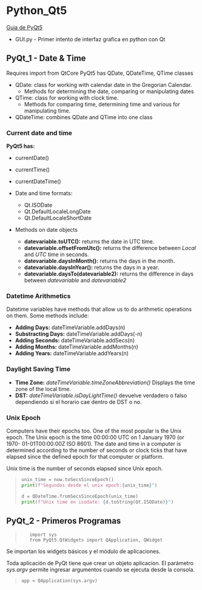 # Python_Qt5

[Guia de PyQt5](https://www.zetcode.com/gui/pyqt5)
* GUI.py - Primer intento de interfaz grafica en python con Qt

## PyQt_1 - Date & Time
Requires import from QtCore
PyQt5 has QDate, QDateTime, QTime classes
* QDate: class for working with calendar date in the Gregorian Calendar.
    * Methods for determining the date, comparing or manipulating dates
* QTime: class for working with clock time.
    * Methods for comparing time, determining time and various for manipulating time.
* QDateTime: combines QDate and QTime into one class

### Current date and time
**PyQt5 has:**
* currentDate()
* currentTime()
* currentDateTime()


* Date and time formats:
    * Qt.ISODate
    * Qt.DefaultLocaleLongDate
    * Qt.DefaultLocaleShortDate
* Methods on date objects
    * __datevariable.toUTC():__ returns the date in UTC time.
    * __datevariable.offsetFromUtc():__ returns the difference between _Local_ and _UTC_ time in seconds.
    * __datevariable.daysInMonth():__ returns the days in the month.
    * __datevariable.daysInYear():__ returns the days in a year.
    * __datevariable.daysTo(datevariable2):__ returns the difference in days between _datevariable_ and _datevariable2_
### Datetime Arithmetics
Datetime variables have methods that allow us to do arithmetic operations on them. Some methods include:
* __Adding Days:__ dateTimeVariable.addDays(n)
* __Substracting Days:__ dateTimeVariable.addDays(-n)
* __Adding Seconds:__ dateTimeVariable.addSecs(n)
* __Adding Months:__ dateTimeVariable.addMonths(n)
* __Adding Years:__ dateTimeVariable.addYears(n)

### Daylight Saving Time
* __Time Zone:__ _dateTimeVariable.timeZoneAbbreviation()_ Displays the time zone of the local time.
* __DST:__ _dateTimeVariable.isDayLightTime()_ devuelve verdadero o falso dependiendo si el horario cae dentro de DST o no.

### Unix Epoch
 Computers have their epochs too. One of the most popular is the Unix epoch. The Unix epoch is the time 00:00:00 UTC on 1 January 1970 (or 1970- 01-01T00:00:00Z ISO 8601). The date and time in a computer is determined according to the number of seconds or clock ticks that have elapsed since the defined epoch for that computer or platform.

Unix time is the number of seconds elapsed since Unix epoch. 
>```python
>unix_time = now.toSecsSinceEpoch() 
>print(f"Segundos desde el unix epoch:{unix_time}")
>
>d = QDateTime.fromSecsSinceEpoch(unix_time)
>print(f"Unix time en isodate: {d.toString(Qt.ISODate)}")
>```

## PyQt_2 - Primeros Programas
>```
>    import sys
>    from PyQt5.QtWidgets import QApplication, QWidget
>```
Se importan los widgets básicos y el módulo de aplicaciones.

Toda aplicación de PyQt tiene que crear un objeto aplicacion. El parámetro _sys.argv_ permite ingresar argumentos cuando se ejecuta desde la consola.
>```python
>app = QApplication(sys.argv)
>```

